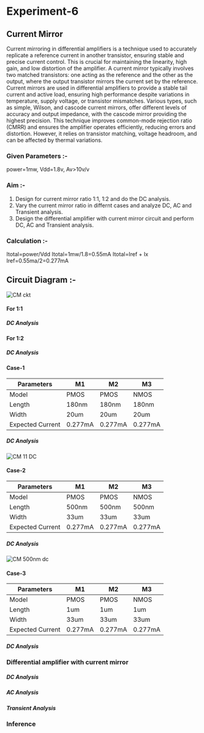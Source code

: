 # Experiment-6
## Current Mirror
Current mirroring in differential amplifiers is a technique used to accurately replicate a reference current in another transistor, ensuring stable and precise current control. This is crucial for maintaining the linearity, high gain, and low distortion of the amplifier. A current mirror typically involves two matched transistors: one acting as the reference and the other as the output, where the output transistor mirrors the current set by the reference. Current mirrors are used in differential amplifiers to provide a stable tail current and active load, ensuring high performance despite variations in temperature, supply voltage, or transistor mismatches. Various types, such as simple, Wilson, and cascode current mirrors, offer different levels of accuracy and output impedance, with the cascode mirror providing the highest precision. This technique improves common-mode rejection ratio (CMRR) and ensures the amplifier operates efficiently, reducing errors and distortion. However, it relies on transistor matching, voltage headroom, and can be affected by thermal variations.

### Given Parameters :-
power=1mw, Vdd=1.8v, Av>10v/v
### Aim :-
1. Design for current mirror ratio 1:1, 1:2 and do the DC analysis.
2. Vary the current mirror ratio in differnt cases and analyze DC, AC and Transient analysis.
3. Design the differential amplifier with current mirror circuit and perform DC, AC and Transient analysis.

### Calculation :-

Itotal=power/Vdd
Itotal=1mw/1.8=0.55mA
Itotal=Iref + Ix
Iref=0.55ma/2=0.277mA

## Circuit Diagram :-

![CM ckt](https://github.com/user-attachments/assets/88a34dcf-90f5-474a-a6de-2aa47ed16d45)
#### For 1:1

##### DC Analysis



#### For 1:2

##### DC Analysis



#### Case-1
| Parameters | M1 | M2| M3 |
|------------|----|---|----|
| Model      |PMOS | PMOS | NMOS |
| Length      | 180nm | 180nm |180nm |
| Width      | 20um | 20um |20um |
| Expected Current | 0.277mA |0.277mA | 0.277mA |

##### DC Analysis

![CM 11 DC](https://github.com/user-attachments/assets/c8d182d2-2a26-4010-ad27-3d6aa4f5dcfa)

#### Case-2
| Parameters | M1 | M2| M3 |
|------------|----|---|----|
| Model      |PMOS | PMOS | NMOS |
| Length      | 500nm | 500nm |500nm |
| Width      | 33um | 33um |33um |
| Expected Current | 0.277mA |0.277mA | 0.277mA |

##### DC Analysis

![CM 500nm dc](https://github.com/user-attachments/assets/8de236d7-c3d2-423e-86f1-5b561723c0b1)

#### Case-3
| Parameters | M1 | M2| M3 |
|------------|----|---|----|
| Model      |PMOS | PMOS | NMOS |
| Length      | 1um | 1um |1um |
| Width      | 33um | 33um |33um |
| Expected Current | 0.277mA |0.277mA | 0.277mA |

##### DC Analysis 

### Differential amplifier with current mirror

##### DC Analysis 

##### AC Analysis 

##### Transient Analysis 

### Inference 

